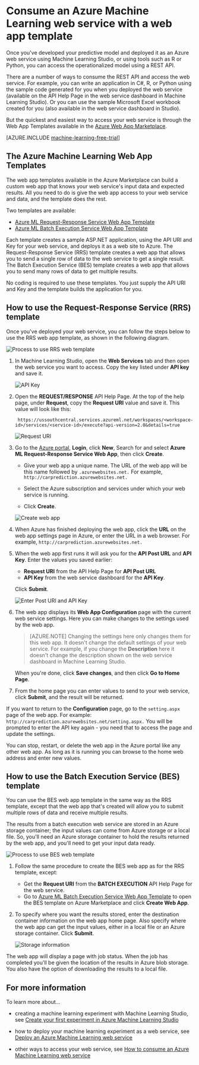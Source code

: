 <properties
	pageTitle="Consume a Machine Learning web service with a web app template | Microsoft Azure"
	description="Use a web app template in Azure Marketplace to consume a predictive web service in Azure Machine Learning."
	keywords="web service,operationalization,REST API,machine learning"
	services="machine-learning"
	documentationCenter=""
	authors="garyericson"
	manager="paulettm"
	editor="cgronlun"/>

<tags
	ms.service="machine-learning"
	ms.workload="data-services"
	ms.tgt_pltfrm="na"
	ms.devlang="na"
	ms.topic="article"
	ms.date="05/02/2016"
	ms.author="garye;raymondl"/>

# Consume an Azure Machine Learning web service with a web app template

Once you've developed your predictive model and deployed it as an Azure web service using Machine Learning Studio, or using tools such as R or Python,
you can access the operationalized model using a REST API.

There are a number of ways to consume the REST API and access the web service. For example, you can write an application in C#, R, or Python using the sample code generated for you when you deployed the web service (available on the API Help Page in the web service dashboard in Machine Learning Studio). Or you can use the sample Microsoft Excel workbook created for you (also available in the web service dashboard in Studio).

But the quickest and easiest way to access your web service is through the Web App Templates available in the [Azure Web App Marketplace](https://azure.microsoft.com/marketplace/web-applications/all/).

[AZURE.INCLUDE [machine-learning-free-trial](../../includes/machine-learning-free-trial.md)]

## The Azure Machine Learning Web App Templates

The web app templates available in the Azure Marketplace can build a custom web app that knows your web service's input data and expected results. All you need to do is give the web app access to your web service and data, and the template does the rest.

Two templates are available:

- [Azure ML Request-Response Service Web App Template](https://azure.microsoft.com/marketplace/partners/microsoft/azuremlaspnettemplateforrrs/)
- [Azure ML Batch Execution Service Web App Template](https://azure.microsoft.com/marketplace/partners/microsoft/azuremlbeswebapptemplate/)

Each template creates a sample ASP.NET application, using the API URI and Key for your web service, and deploys it as a web site to Azure. The Request-Response Service (RRS) template creates a web app that allows you to send a single row of data to the web service to get a single result. The Batch Execution Service (BES) template creates a web app that allows you to send many rows of data to get multiple results.

No coding is required to use these templates. You just supply the API URI and Key and the template builds the application for you.

## How to use the Request-Response Service (RRS) template

Once you've deployed your web service, you can follow the steps below to use the RRS web app template, as shown in the following diagram.

![Process to use RRS web template][image1]

1. In Machine Learning Studio, open the **Web Services** tab and then open the web service you want to access. Copy the key listed under **API key** and save it.

	![API Key][image3]

2. Open the **REQUEST/RESPONSE** API Help Page. At the top of the help page, under **Request**, copy the **Request URI** value and save it. This value will look like this:

		https://ussouthcentral.services.azureml.net/workspaces/<workspace-id>/services/<service-id>/execute?api-version=2.0&details=true

	![Request URI][image4]

3. Go to the [Azure portal](https://portal.azure.com), **Login**, click **New**, Search for and select **Azure ML Request-Response Service Web App**, then click **Create**. 

	- Give your web app a unique name. The URL of the web app will be this name followed by `.azurewebsites.net.` For example, `http://carprediction.azurewebsites.net.`

	- Select the Azure subscription and services under which your web service is running.

	- Click **Create**.

	![Create web app][image5]

4. When Azure has finished deploying the web app, click the **URL** on the web app settings page in Azure, or enter the URL in a web browser. For example, `http://carprediction.azurewebsites.net.`

5. When the web app first runs it will ask you for the **API Post URL** and **API Key**.
Enter the values you saved earlier:
	- **Request URI** from the API Help Page for **API Post URL**
	- **API Key** from the web service dashboard for the **API Key**.

	Click **Submit**.

	![Enter Post URI and API Key][image6]

6. The web app displays its **Web App Configuration** page with the current web service settings. Here you can make changes to the settings used by the web app.

	> [AZURE.NOTE] Changing the settings here only changes them for this web app. It doesn't change the default settings of your web service. For example, if you change the **Description** here it doesn't change the description shown on the web service dashboard in Machine Learning Studio.

	When you're done, click **Save changes**, and then click **Go to Home Page**.

7. From the home page you can enter values to send to your web service, click **Submit**, and the result will be returned.

If you want to return to the **Configuration** page, go to the `setting.aspx` page of the web app. For example: `http://carprediction.azurewebsites.net/setting.aspx.` You will be prompted to enter the API key again - you need that to access the page and update the settings.

You can stop, restart, or delete the web app in the Azure portal like any other web app. As long as it is running you can browse to the home web address and enter new values.

## How to use the Batch Execution Service (BES) template

You can use the BES web app template in the same way as the RRS template, except that the web app that's created will allow you to submit multiple rows of data and receive multiple results.

The results from a batch execution web service are stored in an Azure storage container; the input values can come from Azure storage or a local file.
So, you'll need an Azure storage container to hold the results returned by the web app, and you'll need to get your input data ready.

![Process to use BES web template][image2]

1. Follow the same procedure to create the BES web app as for the RRS template, except:
	- Get the **Request URI** from the **BATCH EXECUTION** API Help Page for the web service.
	- Go to [Azure ML Batch Execution Service Web App Template](https://azure.microsoft.com/marketplace/partners/microsoft/azuremlbeswebapptemplate/) to open the BES template on Azure Marketplace and click **Create Web App**.

2. To specify where you want the results stored, enter the destination container information on the web app home page. Also specify where the web app can get the input values, either in a local file or an Azure storage container.
Click **Submit**.

	![Storage information][image7]

The web app will display a page with job status.
When the job has completed you'll be given the location of the results in Azure blob storage. You also have the option of downloading the results to a local file.

## For more information

To learn more about...

- creating a machine learning experiment with Machine Learning Studio, see [Create your first experiment in Azure Machine Learning Studio](machine-learning-create-experiment.md)

- how to deploy your machine learning experiment as a web service, see [Deploy an Azure Machine Learning web service](machine-learning-publish-a-machine-learning-web-service.md)

- other ways to access your web service, see [How to consume an Azure Machine Learning web service](machine-learning-consume-web-services.md)


[image1]: media\machine-learning-consume-web-service-with-web-app-template\rrs-web-template-flow.png
[image2]: media\machine-learning-consume-web-service-with-web-app-template\bes-web-template-flow.png
[image3]: media\machine-learning-consume-web-service-with-web-app-template\api-key.png
[image4]: media\machine-learning-consume-web-service-with-web-app-template\post-uri.png
[image5]: media\machine-learning-consume-web-service-with-web-app-template\create-web-app.png
[image6]: media\machine-learning-consume-web-service-with-web-app-template\web-service-info.png
[image7]: media\machine-learning-consume-web-service-with-web-app-template\storage.png
